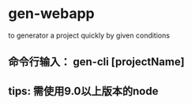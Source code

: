 # gen-webapp
to generator a project quickly by given conditions

## 命令行输入： gen-cli [projectName]
## tips: 需使用9.0以上版本的node